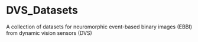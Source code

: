 # DVS_Datasets
A collection of datasets for neuromorphic event-based binary images (EBBI) from dynamic vision sensors (DVS)
